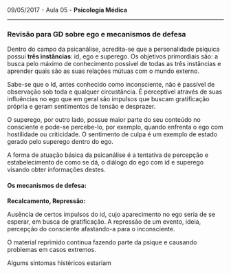 09/05/2017 - Aula 05 - **Psicologia Médica**

---

### Revisão para GD sobre ego e mecanismos de defesa

Dentro do campo da psicanálise, acredita-se que a personalidade psíquica possui **três instâncias**: id, ego e superego. Os objetivos primordiais são: a busca pelo máximo de conhecimento possível de todas as três instâncias e aprender quais são as suas relações mútuas com o mundo externo.

Sabe-se que o Id, antes conhecido como inconsciente, não é passível de observação sob toda e qualquer circustância. É perceptível através de suas influências no ego que em geral são impulsos que buscam gratificação própria e geram sentimentos de tensão e desprazer.

O superego, por outro lado, possue maior parte do seu conteúdo no consciente e pode-se percebe-lo, por exemplo, quando enfrenta o ego com hostilidade ou criticidade. O sentimento de culpa é um exemplo de estado gerado pelo superego dentro do ego.

A forma de atuação básica da psicanálise é a tentativa de percepção e estabelecimento de como se dá,  o diálogo do ego com id e superego visando obter informações destes.

#### **Os mecanismos de defesa:**

**Recalcamento, Repressão:**

Ausência de certos impulsos do id, cujo aparecimento no ego seria de se esperar, em busca de gratificação. A repressão de um evento, ideia, percepção do consciente afastando-a para o inconsciente.

O material reprimido continua fazendo parte da psique e causando problemas em casos extremos.

Algums sintomas histéricos estariam

